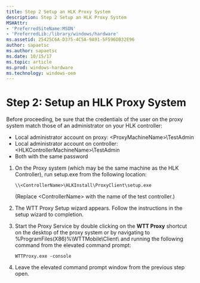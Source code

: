 ```yaml
---
title: Step 2 Setup an HLK Proxy System
description: Step 2 Setup an HLK Proxy System
MSHAttr:
- 'PreferredSiteName:MSDN'
- 'PreferredLib:/library/windows/hardware'
ms.assetid: 25425C6A-D375-4C5A-9A91-5F596DB32E96
author: sapaetsc
ms.author: sapaetsc
ms.date: 10/15/17
ms.topic: article
ms.prod: windows-hardware
ms.technology: windows-oem
---
```


# Step 2: Setup an HLK Proxy System

Before proceeding, be sure that the credentials of the user on the proxy system match those of an administrator on your HLK controller:
-   Local administrator account on proxy: &lt;ProxyMachineName&gt;\\TestAdmin
-   Local administrator account on controller: &lt;HLKControllerMachineName&gt;\\TestAdmin
-   Both with the same password

1.  On the Proxy system (which may be the same machine as the HLK Controller), run setup.exe from the following location: 

    ```syntax
    \\<ControllerName>\HLKInstall\ProxyClient\setup.exe
    ```
    (Replace &lt;ControllerName&gt; with the name of the test controller.)

2.  The WTT Proxy Setup wizard appears. Follow the instructions in the setup wizard to completion.

1.  Start the Proxy Service by double clicking on the **WTT Proxy** shortcut on the desktop of the proxy system or by navigating to  %ProgramFiles(X86)%\\WTTMobile\\Client\\ and running the following command from the elevated command prompt:  

    ```syntax
    WTTProxy.exe -console
    ```

4.  Leave the elevated command prompt window from the previous step open.






